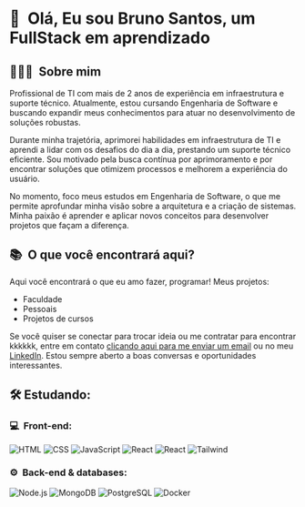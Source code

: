 <h1>👋 &nbsp;Olá, Eu sou Bruno Santos, um FullStack em aprendizado </h1>
<p align="center">
  
</p>

<h2> 👨🏻‍💻 &nbsp;Sobre mim </h2>

Profissional de TI com mais de 2 anos de experiência em infraestrutura e suporte técnico. Atualmente, estou cursando Engenharia de Software e buscando expandir meus conhecimentos para atuar no desenvolvimento de soluções robustas.

Durante minha trajetória, aprimorei habilidades em infraestrutura de TI e aprendi a lidar com os desafios do dia a dia, prestando um suporte técnico eficiente. Sou motivado pela busca contínua por aprimoramento e por encontrar soluções que otimizem processos e melhorem a experiência do usuário.

No momento, foco meus estudos em Engenharia de Software, o que me permite aprofundar minha visão sobre a arquitetura e a criação de sistemas. Minha paixão é aprender e aplicar novos conceitos para desenvolver projetos que façam a diferença.

<h2> 📚 &nbsp;O que você encontrará aqui? </h2>

Aqui você encontrará o que eu amo fazer, programar!
Meus projetos:

- Faculdade
- Pessoais
- Projetos de cursos
  
Se você quiser se conectar para trocar ideia ou me contratar para encontrar kkkkkk, entre em contato <a href="mailto:Brunorafaeldossantos202@gmail.com">clicando aqui para me enviar um email</a> ou no meu <a href="https://www.linkedin.com/in/bruno-rafael-000786346/">LinkedIn</a>. Estou sempre aberto a boas conversas e oportunidades interessantes.

<h2> 🛠 Estudando: </h2>
<h3>💻 &nbsp;Front-end:</h3>

![HTML](https://img.shields.io/badge/-HTML-333333?style=flat&logo=HTML5)
![CSS](https://img.shields.io/badge/-CSS-333333?style=flat&logo=CSS3&logoColor=1572B6)
![JavaScript](https://img.shields.io/badge/-JavaScript-333333?style=flat&logo=javascript)
![React](https://img.shields.io/badge/-React-333333?style=flat&logo=react)
![React](https://img.shields.io/badge/-React%20Native-333333?style=flat&logo=react)
![Tailwind](https://img.shields.io/badge/-Tailwind-333333?style=flat&logo=tailwind-css)

<h3>⚙️ &nbsp;Back-end & databases:</h3>

![Node.js](https://img.shields.io/badge/-Node.js-333333?style=flat&logo=node.js)
![MongoDB](https://img.shields.io/badge/-MongoDB-333333?style=flat&logo=mongodb)
![PostgreSQL](https://img.shields.io/badge/-PostgreSQL-333333?style=flat&logo=postgresql)
![Docker](https://img.shields.io/badge/-Docker-333333?style=flat&logo=docker)

